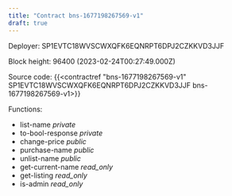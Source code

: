 ```yaml
---
title: "Contract bns-1677198267569-v1"
draft: true
---
```

Deployer: SP1EVTC18WVSCWXQFK6EQNRPT6DPJ2CZKKVD3JJF


 



Block height: 96400 (2023-02-24T00:27:49.000Z)

Source code: {{<contractref "bns-1677198267569-v1" SP1EVTC18WVSCWXQFK6EQNRPT6DPJ2CZKKVD3JJF bns-1677198267569-v1>}}

Functions:

* list-name _private_
* to-bool-response _private_
* change-price _public_
* purchase-name _public_
* unlist-name _public_
* get-current-name _read_only_
* get-listing _read_only_
* is-admin _read_only_
